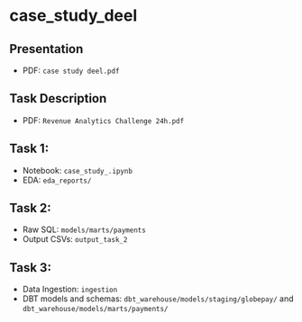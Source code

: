 # case_study_deel

## Presentation
- PDF: `case study deel.pdf`

## Task Description
- PDF: `Revenue Analytics Challenge 24h.pdf`

## Task 1:
- Notebook: `case_study_.ipynb`
- EDA: `eda_reports/`

## Task 2:
- Raw SQL: `models/marts/payments`
- Output CSVs: `output_task_2`

## Task 3:
- Data Ingestion: `ingestion`
- DBT models and schemas: `dbt_warehouse/models/staging/globepay/` and `dbt_warehouse/models/marts/payments/`
